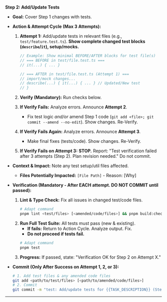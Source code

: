 **Step 2: Add/Update Tests**

- **Goal:** Cover Step 1 changes with tests.
- **Action & Attempt Cycle (Max 3 Attempts):**

  1.  **Attempt 1:** Add/update tests in relevant files (e.g., `test/feature.test.ts`). **Show complete changed test blocks (`describe`/`it`), setup/mocks.**

      ```typescript
      // Example: Show minimal BEFORE/AFTER blocks for test file(s)
      // === BEFORE in test/file.test.ts ===
      // it(...) { ... }

      // === AFTER in test/file.test.ts (Attempt 1) ===
      // import/mock changes...
      // describe(...) { it(...) { ... } // Updated/New test
      // }
      ```

  2.  **Verify (Mandatory):** Run checks below.
  3.  **If Verify Fails:** Analyze errors. Announce **Attempt 2**.
      - Fix test logic _and/or_ amend Step 1 code (`git add <file>; git commit --amend --no-edit`). Show changes. Re-Verify.
  4.  **If Verify Fails Again:** Analyze errors. Announce **Attempt 3**.
      - Make final fixes (tests/code). Show changes. Re-Verify.
  5.  **If Verify Fails on Attempt 3:** **STOP.** Report: "Test verification failed after 3 attempts (Step 2). Plan revision needed." Do not commit.

- **Context & Impact:** Note any test setup/util files affected.

  - **Files Potentially Impacted:** `[File Path]` - Reason: [Why]

- **Verification (Mandatory - After EACH attempt. DO NOT COMMIT until passed):**

  1.  **Lint & Type Check:** Fix all issues in changed test/code files.
      ```bash
      # Adapt command
      pnpm lint <test/files> [<amended/code/files>] && pnpm build:check
      ```
  2.  **Run Full Test Suite:** All tests must pass (new & existing).
      - **If fails:** Return to Action Cycle. Analyze output. Fix.
      - **Do not proceed if tests fail.**
      ```bash
      # Adapt command
      pnpm test
      ```
  3.  **Progress:** If passed, state: "Verification OK for Step 2 on Attempt X."

- **Commit (Only After Success on Attempt 1, 2, or 3):**
  ```bash
  # 1. Add test files & any amended code files
  git add <path/to/test/files> [<path/to/amended/code/files>]
  # 2. Commit
  git commit -m "test: Add/update tests for {{TASK_DESCRIPTION}} (Step 2)" -m "Desc: [Specific tests added/updated, mention code fixes]" -m "Verify: Passed lint, types, full test suite on Attempt [1/2/3]."
  ```

---
